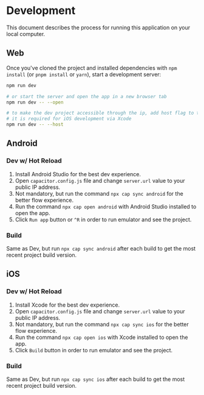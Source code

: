 # Development

This document describes the process for running this application on your local computer.

## Web

Once you've cloned the project and installed dependencies with `npm install` (or `pnpm install` or `yarn`), start a development server:

```bash
npm run dev

# or start the server and open the app in a new browser tab
npm run dev -- --open

# to make the dev project accessible through the ip, add host flag to the commamd
# it is required for iOS development via Xcode
npm run dev -- --host
```

## Android

### Dev w/ Hot Reload

1. Install Android Studio for the best dev experience.
2. Open `capacitor.config.js` file and change `server.url` value to your public IP address.
3. Not mandatory, but run the command `npx cap sync android` for the better flow experience.
4. Run the command `npx cap open android` with Android Studio installed to open the app.
5. Click `Run app` button or `^R` in order to run emulator and see the project.

### Build

Same as Dev, but run `npx cap sync android` after each build to get the most recent project build version.

## iOS

### Dev w/ Hot Reload

1. Install Xcode for the best dev experience.
2. Open `capacitor.config.js` file and change `server.url` value to your public IP address.
3. Not mandatory, but run the command `npx cap sync ios` for the better flow experience.
4. Run the command `npx cap open ios` with Xcode installed to open the app.
5. Click `Build` button in order to run emulator and see the project.

### Build

Same as Dev, but run `npx cap sync ios` after each build to get the most recent project build version.